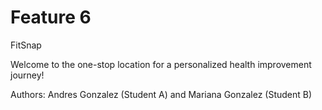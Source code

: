 # Feature 6

FitSnap

Welcome to the one-stop location for a personalized health improvement journey!

Authors: Andres Gonzalez (Student A) and Mariana Gonzalez (Student B)